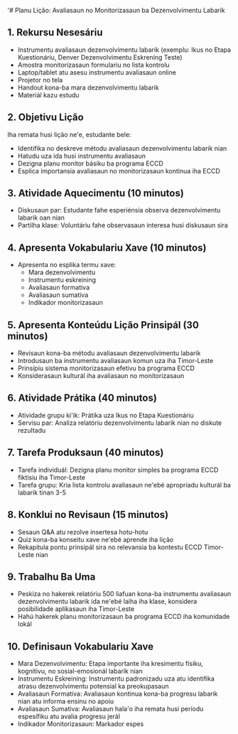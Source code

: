 '# Planu Lição: Avaliasaun no Monitorizasaun ba Dezenvolvimentu Labarik

## 1. Rekursu Nesesáriu

- Instrumentu avaliasaun dezenvolvimentu labarik (exemplu: Ikus no Etapa Kuestionáriu, Denver Dezenvolvimentu Eskrening Teste)
- Amostra monitorizasaun formulariu no lista kontrolu
- Laptop/tablet atu asesu instrumentu avaliasaun online
- Projetor no tela
- Handout kona-ba mara dezenvolvimentu labarik
- Materiál kazu estudu

## 2. Objetivu Lição

Iha remata husi lição ne'e, estudante bele:
- Identifika no deskreve métodu avaliasaun dezenvolvimentu labarik nian
- Hatudu uza ida husi instrumentu avaliasaun
- Dezigna planu monitor básiku ba programa ECCD
- Esplica importansia avaliasaun no monitorizasaun kontinua iha ECCD

## 3. Atividade Aquecimentu (10 minutos)

- Diskusaun par: Estudante fahe esperiénsia observa dezenvolvimentu labarik oan nian
- Partilha klase: Voluntáriu fahe observasaun interesa husi diskusaun sira

## 4. Apresenta Vokabulariu Xave (10 minutos)

- Apresenta no esplika termu xave:
  - Mara dezenvolvimentu
  - Instrumentu eskreining
  - Avaliasaun formativa
  - Avaliasaun sumativa
  - Indikador monitorizasaun

## 5. Apresenta Konteúdu Lição Prinsipál (30 minutos)

- Revisaun kona-ba métodu avaliasaun dezenvolvimentu labarik
- Introdusaun ba instrumentu avaliasaun komun uza iha Timor-Leste
- Prinsípiu sistema monitorizasaun efetivu ba programa ECCD
- Konsiderasaun kulturál iha avaliasaun no monitorizasaun

## 6. Atividade Prátika (40 minutos)

- Atividade grupu ki'ik: Prátika uza Ikus no Etapa Kuestionáriu
- Servisu par: Analiza relatóriu dezenvolvimentu labarik nian no diskute rezultadu

## 7. Tarefa Produksaun (40 minutos)

- Tarefa individuál: Dezigna planu monitor simples ba programa ECCD fiktisiu iha Timor-Leste
- Tarefa grupu: Kria lista kontrolu avaliasaun ne'ebé apropriadu kulturál ba labarik tinan 3-5

## 8. Konklui no Revisaun (15 minutos)

- Sesaun Q&A atu rezolve insertesa hotu-hotu
- Quiz kona-ba konseitu xave ne'ebé aprende iha lição
- Rekapitula pontu prinsipál sira no relevansia ba kontestu ECCD Timor-Leste nian

## 9. Trabalhu Ba Uma

- Peskiza no hakerek relatóriu 500 liafuan kona-ba instrumentu avaliasaun dezenvolvimentu labarik ida ne'ebé laiha iha klase, konsidera posibilidade aplikasaun iha Timor-Leste
- Hahú hakerek planu monitorizasaun ba programa ECCD iha komunidade lokál

## 10. Definisaun Vokabulariu Xave

- Mara Dezenvolvimentu: Etapa importante iha kresimentu físiku, kognitivu, no sosial-emosionál labarik nian
- Instrumentu Eskreining: Instrumentu padronizadu uza atu identifika atrasu dezenvolvimentu potensial ka preokupasaun
- Avaliasaun Formativa: Avaliasaun kontinua kona-ba progresu labarik nian atu informa ensinu no apoiu
- Avaliasaun Sumativa: Avaliasaun hala'o iha remata husi períodu espesífiku atu avalia progresu jerál
- Indikador Monitorizasaun: Markador espes